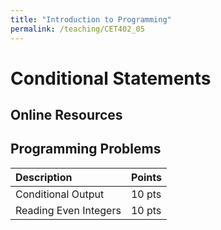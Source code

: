 ```yaml
---
title: "Introduction to Programming"
permalink: /teaching/CET402_05
---
```


# Conditional Statements

## Online Resources

## Programming Problems

|Description|Points|
|:----------|:----|
|Conditional Output|10 pts|
|Reading Even Integers|10 pts|
